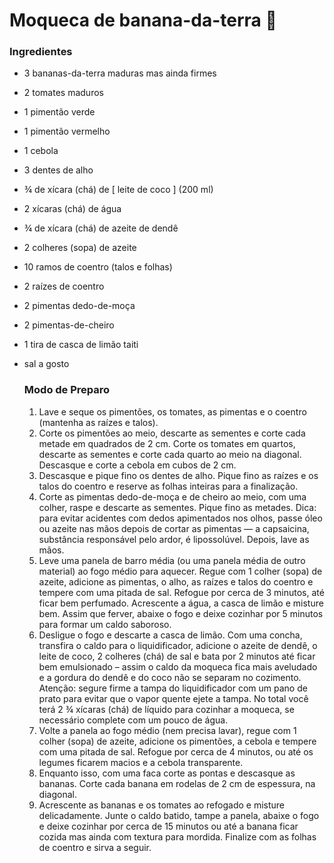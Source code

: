 # Moqueca de banana-da-terra :banana:



### Ingredientes

- 3 bananas-da-terra maduras mas ainda firmes

- 2 tomates maduros

- 1 pimentão verde

- 1 pimentão vermelho

- 1 cebola

- 3 dentes de alho

- ¾ de xícara (chá) de [ leite de coco ] (200 ml)

- 2 xícaras (chá) de água

- ¾ de xícara (chá) de azeite de dendê

- 2 colheres (sopa) de azeite

- 10 ramos de coentro (talos e folhas)

- 2 raízes de coentro

- 2 pimentas dedo-de-moça

- 2 pimentas-de-cheiro

- 1 tira de casca de limão taiti

- sal a gosto

  ### Modo de Preparo

  1. Lave e seque os pimentões, os tomates, as pimentas e o coentro (mantenha as raízes e talos).
  2. Corte os pimentões ao meio, descarte as sementes e corte cada metade em quadrados de 2 cm. Corte os tomates em quartos, descarte as sementes e corte cada quarto ao meio na diagonal. Descasque e corte a cebola em  cubos de 2 cm.
  3. Descasque e pique fino os dentes de alho. Pique fino as raízes e os  talos do coentro e reserve as folhas inteiras para a finalização.
  4. Corte as pimentas dedo-de-moça e de cheiro ao meio, com uma colher,  raspe e descarte as sementes. Pique fino as metades. Dica: para evitar  acidentes com dedos apimentados nos olhos, passe óleo ou azeite nas  mãos depois de cortar as pimentas — a capsaicina, substância  responsável pelo ardor, é lipossolúvel. Depois, lave as mãos.
  5. Leve uma panela de barro média (ou uma panela média de outro  material) ao fogo médio para aquecer. Regue com 1 colher (sopa) de  azeite, adicione as pimentas, o alho, as raízes e talos do coentro e  tempere com uma pitada de sal. Refogue por cerca de 3 minutos, até ficar bem perfumado. Acrescente a água, a casca de limão e misture bem. Assim que ferver, abaixe o fogo e deixe cozinhar por 5 minutos para formar um caldo saboroso. 
  6. Desligue o fogo e descarte a casca de limão. Com uma concha,  transfira o caldo para o liquidificador, adicione o azeite de dendê, o  leite de coco, 2 colheres (chá) de sal e bata por 2 minutos até ficar  bem emulsionado – assim o caldo da moqueca fica mais aveludado e a  gordura do dendê e do coco não se separam no cozimento. Atenção: segure  firme a tampa do liquidificador com um pano de prato para evitar que o  vapor quente ejete a tampa. No total você terá 2 ¾ xícaras (chá) de  líquido para cozinhar a moqueca, se necessário complete com um pouco de  água.
  7. Volte a panela ao fogo médio (nem precisa lavar), regue com 1 colher (sopa) de azeite, adicione os pimentões, a cebola e tempere com uma  pitada de sal. Refogue por cerca de 4 minutos, ou até os legumes ficarem macios e a cebola transparente.
  8. Enquanto isso, com uma faca corte as pontas e descasque as bananas.  Corte cada banana em rodelas de 2 cm de espessura, na diagonal. 
  9. Acrescente as bananas e os tomates ao refogado e misture  delicadamente. Junte o caldo batido, tampe a panela, abaixe o fogo e  deixe cozinhar por cerca de 15 minutos ou até a banana ficar cozida mas  ainda com textura para mordida. Finalize com as folhas de coentro e  sirva a seguir.



